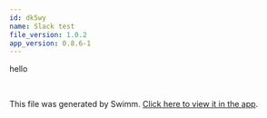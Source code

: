 ```yaml
---
id: dk5wy
name: Slack test
file_version: 1.0.2
app_version: 0.8.6-1
---
```


hello

<br/>

This file was generated by Swimm. [Click here to view it in the app](http://localhost:5000/repos/Z2l0aHViJTNBJTNBdGVzdC1naXRodWItYXBwJTNBJTNBc3dpbW1pbw==/docs/dk5wy).